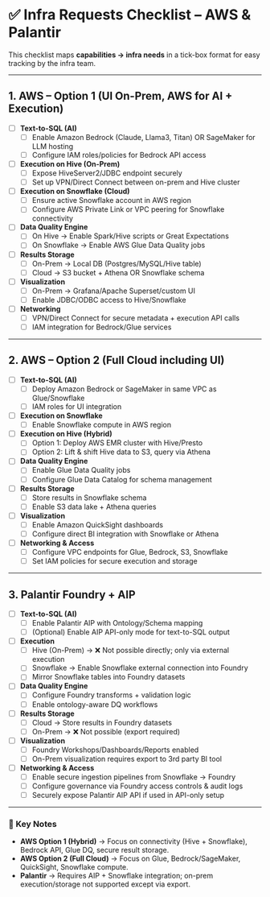 # ✅ Infra Requests Checklist – AWS & Palantir

This checklist maps **capabilities → infra needs** in a tick-box format for easy tracking by the infra team.

---

## 1. AWS – Option 1 (UI On-Prem, AWS for AI + Execution)

- [ ] **Text-to-SQL (AI)**
  - [ ] Enable Amazon Bedrock (Claude, Llama3, Titan) OR SageMaker for LLM hosting
  - [ ] Configure IAM roles/policies for Bedrock API access

- [ ] **Execution on Hive (On-Prem)**
  - [ ] Expose HiveServer2/JDBC endpoint securely
  - [ ] Set up VPN/Direct Connect between on-prem and Hive cluster

- [ ] **Execution on Snowflake (Cloud)**
  - [ ] Ensure active Snowflake account in AWS region
  - [ ] Configure AWS Private Link or VPC peering for Snowflake connectivity

- [ ] **Data Quality Engine**
  - [ ] On Hive → Enable Spark/Hive scripts or Great Expectations
  - [ ] On Snowflake → Enable AWS Glue Data Quality jobs

- [ ] **Results Storage**
  - [ ] On-Prem → Local DB (Postgres/MySQL/Hive table)
  - [ ] Cloud → S3 bucket + Athena OR Snowflake schema

- [ ] **Visualization**
  - [ ] On-Prem → Grafana/Apache Superset/custom UI
  - [ ] Enable JDBC/ODBC access to Hive/Snowflake

- [ ] **Networking**
  - [ ] VPN/Direct Connect for secure metadata + execution API calls
  - [ ] IAM integration for Bedrock/Glue services

---

## 2. AWS – Option 2 (Full Cloud including UI)

- [ ] **Text-to-SQL (AI)**
  - [ ] Deploy Amazon Bedrock or SageMaker in same VPC as Glue/Snowflake
  - [ ] IAM roles for UI integration

- [ ] **Execution on Snowflake**
  - [ ] Enable Snowflake compute in AWS region

- [ ] **Execution on Hive (Hybrid)**
  - [ ] Option 1: Deploy AWS EMR cluster with Hive/Presto
  - [ ] Option 2: Lift & shift Hive data to S3, query via Athena

- [ ] **Data Quality Engine**
  - [ ] Enable Glue Data Quality jobs
  - [ ] Configure Glue Data Catalog for schema management

- [ ] **Results Storage**
  - [ ] Store results in Snowflake schema
  - [ ] Enable S3 data lake + Athena queries

- [ ] **Visualization**
  - [ ] Enable Amazon QuickSight dashboards
  - [ ] Configure direct BI integration with Snowflake or Athena

- [ ] **Networking & Access**
  - [ ] Configure VPC endpoints for Glue, Bedrock, S3, Snowflake
  - [ ] Set IAM policies for secure execution and storage

---

## 3. Palantir Foundry + AIP

- [ ] **Text-to-SQL (AI)**
  - [ ] Enable Palantir AIP with Ontology/Schema mapping
  - [ ] (Optional) Enable AIP API-only mode for text-to-SQL output

- [ ] **Execution**
  - [ ] Hive (On-Prem) → ❌ Not possible directly; only via external execution
  - [ ] Snowflake → Enable Snowflake external connection into Foundry
  - [ ] Mirror Snowflake tables into Foundry datasets

- [ ] **Data Quality Engine**
  - [ ] Configure Foundry transforms + validation logic
  - [ ] Enable ontology-aware DQ workflows

- [ ] **Results Storage**
  - [ ] Cloud → Store results in Foundry datasets
  - [ ] On-Prem → ❌ Not possible (export required)

- [ ] **Visualization**
  - [ ] Foundry Workshops/Dashboards/Reports enabled
  - [ ] On-Prem visualization requires export to 3rd party BI tool

- [ ] **Networking & Access**
  - [ ] Enable secure ingestion pipelines from Snowflake → Foundry
  - [ ] Configure governance via Foundry access controls & audit logs
  - [ ] Securely expose Palantir AIP API if used in API-only setup

---

### 🔑 Key Notes
- **AWS Option 1 (Hybrid)** → Focus on connectivity (Hive + Snowflake), Bedrock API, Glue DQ, secure result storage.  
- **AWS Option 2 (Full Cloud)** → Focus on Glue, Bedrock/SageMaker, QuickSight, Snowflake compute.  
- **Palantir** → Requires AIP + Snowflake integration; on-prem execution/storage not supported except via export.  
